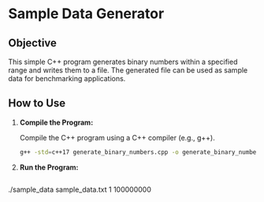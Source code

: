 # Sample Data Generator

## Objective

This simple C++ program generates binary numbers within a specified range and writes them to a file. The generated file can be used as sample data for benchmarking applications.

## How to Use

1. **Compile the Program:**

   Compile the C++ program using a C++ compiler (e.g., g++).

   ```bash
   g++ -std=c++17 generate_binary_numbers.cpp -o generate_binary_numbers

2. **Run the Program:**
   ```bash
 ./sample_data sample_data.txt 1 100000000

